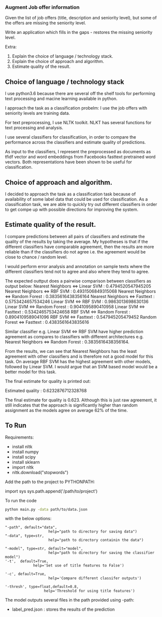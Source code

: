 ### Augment Job offer information
Given the list of job offers (title, description and seniority level),
but some of the offers are missing the seniority level.

Write an application which fills in the gaps - restores the missing seniority level.

Extra:

1. Explain the choice of language / technology stack.
2. Explain the choice of approach and algorithm.
3. Estimate quality of the result.


## Choice of language / technology stack
I use python3.6 because there are several off the shelf tools for performing text processing and macine learning available in python.

I approach the task as a classification probelm: I use the job offers with seniority levels are training data.

For text preprocessing, I use NLTK toolkit. NLKT has several functions for text processing and analysis.

I use several classifiers for classificatiion, in order to compare the performance across the classifiers and estimate quality of predictions.

As input to the classifiers, I represent the preprocessed as documents as tfidf vector and word embeddings from Facebooks fasttext pretrained word vectors. Both representations have been shown to be useful for classification.


## Choice of approach and algorithm.
I decided to approach the task as a classification task because of availability of some label data that could be used for classification. As a classification task, we are able to quickly try out different classifiers in order to get compe up with possible directions for improving the system.

## Estimate quality of the result.
I compare predictions between all pairs of classifiers and estimate the quality of the results by taking the average. My hypotheses is that if the different classifiers have comparable agreement, then the results are more reliable than if the classifiers do not agree i.e. the agreement would be close to chance / random level.

I would perform error analysis and annotation on sample texts where the different classifiers tend not to agree and also where they tend to agree. 




The expected outtput does a pairwise comparison between classifiers as output below:
Nearest Neighbors  <=>  Linear SVM  :  0.4794520547945205
Nearest Neighbors  <=>  RBF SVM  :  0.4931506849315068
Nearest Neighbors  <=>  Random Forest  :  0.3835616438356164
Nearest Neighbors  <=>  Fasttext  :  0.5753424657534246
Linear SVM  <=>  RBF SVM  :  0.9863013698630136
Linear SVM  <=>  Random Forest  :  0.9041095890410958
Linear SVM  <=>  Fasttext  :  0.5342465753424658
RBF SVM  <=>  Random Forest  :  0.8904109589041096
RBF SVM  <=>  Fasttext  :  0.547945205479452
Random Forest  <=>  Fasttext  :  0.4383561643835616


Similar classifier e.g. Linear SVM  <=>  RBF SVM  have higher prediction agreement as compares to classifiers with different architectures e.g. Nearest Neighbors  <=>  Random Forest  :  0.3835616438356164.

From the results, we can see that Nearest Neighbors has the least agreement with other classifiers and is therefore not a good model for this task. On average RBF SVM has the highest agreement with other models, followed by Linear SVM. I would argue that an SVM based model would be a better model for this task.

The final estimate for quality is printed out:

Estimated quality :  0.6232876712328768

The final estimate for quality is 0.623. Although this is just raw agreement,  it still indicates that the approach is significantly higher than random assignment as the models agree on average 62% of the time. 

## To Run

 Requirements:

- install nltk
- install numpy
- install scipy
- install sklearn
- import nltk
- nltk.download("stopwords")

 Add the path to the project to PYTHONPATH:

import sys
sys.path.append('/path/to/project')

To run the code
```bash
python main.py -data path/to/data.json
```
with the below options:

    "-path", default="data",
                        help="path to directory for saving data")
    "-data", type=str,
                        help="path to directory containin the data")

    "-model", type=str, default="model",
                        help="path to directory for saving the classifier model")
    '-t',  default=True,
    			 help='Set use of title features to False')

    '-c', default=True,
                        help='Compare different classifer outputs')

    '-thresh', type=float,default=0.8,
                      help='Threshold for using title features')

The model outputs several files in the path provided using -path:
 - label_pred.json : stores the results of the prediction

